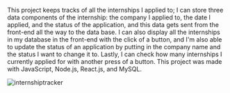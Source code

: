 This project keeps tracks of all the internships I applied to; I can store three data components of the internship: the company I applied to, the date I applied, and the status of the application, and this data gets sent from the front-end all the way to the data base. I can also display all the internships in my database in the front-end with the click of a button, and I'm also able to update the status of an application by putting in the company name and the status I want to change it to. Lastly, I can check how many internships I currently applied for with another press of a button. This project was made with JavaScript, Node.js, React.js, and MySQL. 




![internshiptracker](https://user-images.githubusercontent.com/60706869/144537781-f4f84398-ddd6-42b1-b297-6ab10f1bc571.PNG)
